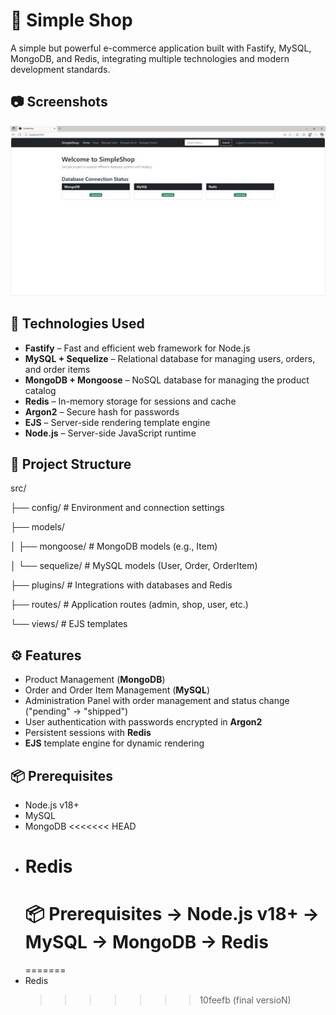 

# 🛒 Simple Shop

A simple but powerful e-commerce application built with Fastify, MySQL, MongoDB, and Redis, integrating multiple technologies and modern development standards.

## 📷 Screenshots

<p> <img src="public/1.jpg"  </p>

## 🚀 Technologies Used

- **Fastify** – Fast and efficient web framework for Node.js
- **MySQL + Sequelize** – Relational database for managing users, orders, and order items
- **MongoDB + Mongoose** – NoSQL database for managing the product catalog
- **Redis** – In-memory storage for sessions and cache
- **Argon2** – Secure hash for passwords
- **EJS** – Server-side rendering template engine
- **Node.js** – Server-side JavaScript runtime

## 📂 Project Structure

src/

├── config/ # Environment and connection settings

├── models/

│ ├── mongoose/ # MongoDB models (e.g., Item)

│ └── sequelize/ # MySQL models (User, Order, OrderItem)

├── plugins/ # Integrations with databases and Redis

├── routes/ # Application routes (admin, shop, user, etc.)

└── views/ # EJS templates

## ⚙️ Features

- Product Management (**MongoDB**)
- Order and Order Item Management (**MySQL**)
- Administration Panel with order management and status change ("pending" → "shipped")
- User authentication with passwords encrypted in **Argon2**
- Persistent sessions with **Redis**
- **EJS** template engine for dynamic rendering

## 📦 Prerequisites

- Node.js v18+
- MySQL
- MongoDB
  <<<<<<< HEAD
- # Redis
  📦 Prerequisites
  -> Node.js v18+
  -> MySQL
  -> MongoDB
  -> Redis
  =======
  =======
- Redis
  > > > > > > > 10feefb (final versioN)
